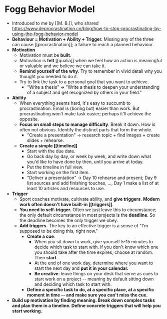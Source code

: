# Fogg Behavior Model
- Introduced to me by [[M. B.]], who shared https://www.deprocrastination.co/blog/how-to-stop-procrastinating-by-using-the-fogg-behavior-model
- **Behaviour = Motivation + Ability + Trigger.** Missing any of the three can cause [[procrastination]]; a failure to reach a planned behaviour.
- **Motivation**
    - Motivation must be **built**.
    - Motivation is **felt** [[qualia]] when we feel how an action is meaningful or valuable and we believe we can take it.
    - **Remind yourself of the why**. Try to remember in vivid detail why you thought you needed to do it.
    - Try to link the task to a personal goal that you want to achieve. 
        - "Write a thesis" -> "Write a thesis to deepen your understanding of a subject and get recognized by others in your field."
- **Ability**
    - When everything seems hard, it's easy to succumb to procrastination. Email is (boring but) easier than work. But procrastinating won't make task easier; perhaps it'll achieve the opposite.
    - **Focus on small steps to manage difficulty**. Break it down. How is often not obvious. Identify the distinct parts that form the whole.
        - "Create a presentation" -> research topic + find images + create slides + rehearse.
    - **Create a simple [[timeline]]**
        - Start with the due date.
        - Go back day by day, or week by week, and write down what you'd like to have done by then, until you arrive at today.
        - Put the timeline in full view.
        - Start working on the first item.
        - "Deliver a presentation" -> Day 10 rehearse and present; Day 9 list sources and add finishing touches, ..., Day 1 make a list of at least 10 articles and resources to use.
- **Trigger**
    - Sport coaches motivate, cultivate ability, and **give triggers**. **Modern work often doesn't have built-in [[triggers]]**.
    - **You need to self-trigger.** Often we just leave this to circumstance; the only default circumstance in most projects is the **deadline**. So the deadline becomes the only trigger we obey.
    - **Add triggers.** The key to an effective trigger is a sense of "I'm supposed to be doing this, right now."
        - **Create a cue**.
            - When you sit down to work, give yourself 5-15 minutes to decide which task to start with. If you don't know which one you should take after the time expires, choose at random. Then **start**.
            - At the end of one work day, determine where you want to start the next day and **put it in your calendar.**
            - **Be creative**: leave things on your desk that serve as cues to start work on a project -- meaning by default sitting down and deciding which task to start with.
        - **Define a specific task to do, at a specific place, at a specific moment in time -- and make sure you can't miss the cue.**
- **Build up motivation by finding meaning. Break down complex tasks and plan them in a timeline. Define concrete triggers that will help you start working.**
